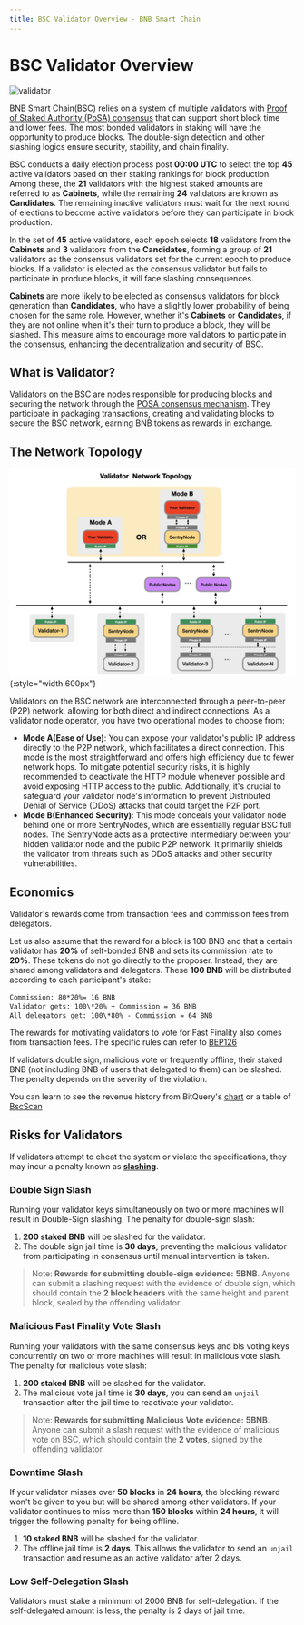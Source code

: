 ```yaml
---
title: BSC Validator Overview - BNB Smart Chain
---
```


# BSC Validator Overview

![validator](../img/Validator.png)

BNB Smart Chain(BSC) relies on a system of multiple validators with [Proof of Staked Authority (PoSA) consensus](https://github.com/bnb-chain/whitepaper/blob/master/WHITEPAPER.md#consensus-and-validator-quorum)
that can support short block time and lower fees. The most bonded validators in staking will have the opportunity to produce blocks.
The double-sign detection and other slashing logics ensure security, stability, and chain finality.

BSC conducts a daily election process post **00:00 UTC** to select the top **45** active validators based on their staking rankings for block production.
Among these, the **21** validators with the highest staked amounts are referred to as **Cabinets**, while the remaining **24** validators are known as **Candidates**.
The remaining inactive validators must wait for the next round of elections to become active validators before they can participate in block production.

In the set of **45** active validators, each epoch selects **18** validators from the **Cabinets** and **3** validators
from the **Candidates**, forming a group of **21** validators as the consensus validators set for the current epoch to
produce blocks. If a validator is elected as the consensus validator but fails to participate in produce blocks, it will
face slashing consequences.

**Cabinets** are more likely to be elected as consensus validators for block generation than **Candidates**, who have a slightly lower probability of being chosen for the same role.
However, whether it's **Cabinets** or **Candidates**, if they are not online when it's their turn to produce a block, they will be slashed.
This measure aims to encourage more validators to participate in the consensus, enhancing the decentralization and security of BSC.

## What is Validator?

Validators on the BSC are nodes responsible for producing blocks and securing the network through the [POSA consensus mechanism](https://github.com/bnb-chain/whitepaper/blob/master/WHITEPAPER.md#consensus-and-validator-quorum).
They participate in packaging transactions, creating and validating blocks to secure the BSC network, earning BNB tokens as rewards in exchange.
## The Network Topology
![validator network topology](../img/validator/validator-network-topology.png){:style="width:600px"}

Validators on the BSC network are interconnected through a peer-to-peer (P2P) network, allowing for both direct and indirect connections. As a validator node operator, you have two operational modes to choose from:
- **Mode A(Ease of Use)**: You can expose your validator's public IP address directly to the P2P network, which facilitates a direct connection. This mode is the most straightforward and offers high efficiency due to fewer network hops. To mitigate potential security risks, it is highly recommended to deactivate the HTTP module whenever possible and avoid exposing HTTP access to the public. Additionally, it's crucial to safeguard your validator node's information to prevent Distributed Denial of Service (DDoS) attacks that could target the P2P port.
- **Mode B(Enhanced Security)**: This mode conceals your validator node behind one or more SentryNodes, which are essentially regular BSC full nodes. The SentryNode acts as a protective intermediary between your hidden validator node and the public P2P network. It primarily shields the validator from threats such as DDoS attacks and other security vulnerabilities.

## Economics

Validator's rewards come from transaction fees and commission fees from delegators.

Let us also assume that the reward for a block is 100 BNB and that a certain validator has **20%** of self-bonded BNB and sets its commission rate to **20%**. These tokens do not go directly to the proposer. Instead, they are shared among validators and delegators.  These **100 BNB** will be distributed according to each participant's stake:

```
Commission: 80*20%= 16 BNB
Validator gets: 100\*20% + Commission = 36 BNB
All delegators get: 100\*80% - Commission = 64 BNB
```

The rewards for motivating validators to vote for Fast Finality also comes from transaction fees. The specific rules can refer to [BEP126](https://github.com/bnb-chain/BEPs/blob/master/BEPs/BEP126.md#43-reward)

If validators double sign, malicious vote or frequently offline, their staked BNB (not including BNB of users that delegated to them) can be slashed. The penalty depends on the severity of the violation.

You can learn to see the revenue history from BitQuery's [chart](https://explorer.bitquery.io/bsc/miners) or a table of [BscScan](https://bscscan.com/validatorset)

## Risks for Validators

If validators attempt to cheat the system or violate the specifications, they may incur a penalty known as **[slashing](../slashing/overview.md)**.

### Double Sign Slash

Running your validator keys simultaneously on two or more machines will result in Double-Sign slashing.
The penalty for double-sign slash:

1. **200 staked BNB** will be slashed for the validator.
2. The double sign jail time is **30 days**, preventing the malicious validator from participating in consensus until manual intervention is taken.

> Note:
> **Rewards for submitting double-sign evidence:** **5BNB**. 
> Anyone can submit a slashing request with the evidence of double sign, which should contain the **2 block headers** with the same height and parent block, sealed by the offending validator.


### Malicious Fast Finality Vote Slash

Running your validators with the same consensus keys and bls voting keys concurrently on two or more machines will result in malicious vote slash.
The penalty for malicious vote slash:

1. **200 staked BNB** will be slashed for the validator.
2. The malicious vote jail time is **30 days**, you can send an `unjail` transaction after the jail time to reactivate your validator.

> Note: **Rewards for submitting Malicious Vote evidence:** **5BNB**. Anyone can submit a slash request with the evidence of malicious vote on BSC, which should contain the **2 votes**, signed by the offending validator.


### Downtime Slash

If your validator misses over **50 blocks** in **24 hours**, the blocking reward won't be given to you but will be shared among other validators.
If your validator continues to miss more than **150 blocks** within **24 hours**, it will trigger the following penalty for being offline.

1. **10 staked BNB** will be slashed for the validator.
2. The offline jail time is **2 days**. This allows the validator to send an `unjail` transaction and resume as an active validator after 2 days.

### Low Self-Delegation Slash

Validators must stake a minimum of 2000 BNB for self-delegation. If the self-delegated amount is less, the penalty is 2 days of jail time.
